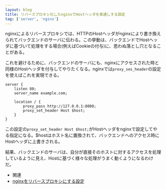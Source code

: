 ```yaml
---
layout: blog
title: リバースプロキシ化したnginxでHostヘッダを素通しする設定
tag: ['server', 'nginx']
---
```





nginxによるリバースプロキシでは、HTTPのHostヘッダがnginxにより書き換えられてバックエンドのサーバに伝わる。この挙動は、バックエンドでHostヘッダに基づいて処理をする場合(例えばCookieの付与)に、思わぬ落とし穴となることがある。

これを避けるために、バックエンドのサーバにも、nginxにアクセスされた時と同様のHostヘッダを付与してやりたくなる。nginxでは`proxy_ses_header`の設定を使えばこれを実現できる。

~~~~
server {
	listen 80;
	server_name example.com;

	location / {
		proxy_pass http://127.0.0.1:8080;
		proxy_set_header Host $host;
	}
}
~~~~

この設定の`proxy_set_header Host $host;`がHostヘッダをnginxで設定してやる指定になる。$hostはホスト名に置換されて、バックエンドへのアクセス時にHostヘッダに上書きされる。

結果、バックエンドのサーバは、自分が直接そのホストに対するアクセスを処理しているように見え、Hostに基づく様々な処理がうまく動くようになるわけだ。

- 関連
 - [nginxをリバースプロキシにする設定](http://www.xmisao.com/2013/10/11/nginx-reverse-proxy.html)
